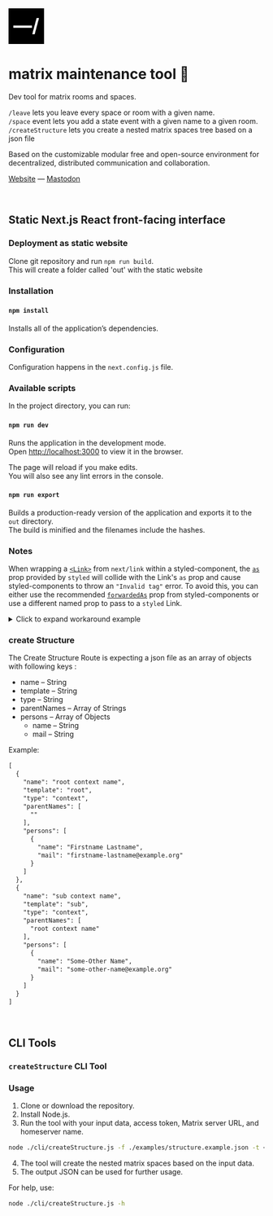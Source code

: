 <img src="./public/favicon.svg" width="70" />

# matrix maintenance tool 🔧

Dev tool for matrix rooms and spaces.

`/leave` lets you leave every space or room with a given name. <br>
`/space` event lets you add a state event with a given name to a given room. <br>
`/createStructure` lets you create a nested matrix spaces tree based on a json file <br>

Based on the customizable modular free and open-source environment for decentralized, distributed communication and collaboration.

[Website](https://medienhaus.dev/) — [Mastodon](https://chaos.social/@medienhaus)

<br>

## Static Next.js React front-facing interface

### Deployment as static website

Clone git repository and run `npm run build`.
<br>
This will create a folder called 'out' with the static website

### Installation

#### `npm install`

Installs all of the application’s dependencies.

### Configuration

Configuration happens in the `next.config.js` file.

### Available scripts

In the project directory, you can run:

#### `npm run dev`

Runs the application in the development mode.
<br>
Open [http://localhost:3000](http://localhost:3000) to view it in the browser.

The page will reload if you make edits.
<br>
You will also see any lint errors in the console.

#### `npm run export`

Builds a production-ready version of the application and exports it to the `out` directory.
<br>
The build is minified and the filenames include the hashes.

### Notes

When wrapping a [`<Link>`](https://nextjs.org/docs/api-reference/next/link) from `next/link` within a styled-component, the [`as`](https://styled-components.com/docs/api#as-polymorphic-prop) prop provided by `styled` will collide with the Link's `as` prop and cause styled-components to throw an `"Invalid tag"` error. To avoid this, you can either use the recommended [`forwardedAs`](https://styled-components.com/docs/api#forwardedas-prop) prop from styled-components or use a different named prop to pass to a `styled` Link.

<details>

<summary>Click to expand workaround example</summary>

<br>

**components/StyledLink.js**

```javascript
import Link from 'next/link'
import styled from 'styled-components'

const StyledLink = ({ as, children, className, href }) => (
  <Link href={href} as={as} passHref>
    <a className={className}>{children}</a>
  </Link>
)

export default styled(StyledLink)`
  color: #0075e0;
  text-decoration: none;
  transition: all 0.2s ease-in-out;

  &:hover {
    color: #40a9ff;
  }

  &:focus {
    color: #40a9ff;
    outline: none;
    border: 0;
  }
`
```

**pages/index.js**

```javascript
import StyledLink from '../components/StyledLink'

export default () => (
  <StyledLink href="/post/[pid]" forwardedAs="/post/abc">
    First post
  </StyledLink>
)
```

</details>

### create Structure

The Create Structure Route is expecting a json file as an array of objects with following keys :
* name – String
* template – String
* type – String
* parentNames – Array of Strings
* persons – Array of Objects
    * name – String
    * mail – String

Example:

```
[
  {
    "name": "root context name",
    "template": "root",
    "type": "context",
    "parentNames": [
      ""
    ],
    "persons": [
      {
        "name": "Firstname Lastname",
        "mail": "firstname-lastname@example.org"
      }
    ]
  },
  {
    "name": "sub context name",
    "template": "sub",
    "type": "context",
    "parentNames": [
      "root context name"
    ],
    "persons": [
      {
        "name": "Some-Other Name",
        "mail": "some-other-name@example.org"
      }
    ]
  }
]
```

<br>

## CLI Tools

### `createStructure` CLI Tool

### Usage

1. Clone or download the repository.
2. Install Node.js.
3. Run the tool with your input data, access token, Matrix server URL, and homeserver name.

```bash
node ./cli/createStructure.js -f ./examples/structure.example.json -t <yourAccessToken> -b <https://yourMatrixServer.tld> -s <yourHomeserverName>
```

4. The tool will create the nested matrix spaces based on the input data.
5. The output JSON can be used for further usage.

For help, use:

```bash
node ./cli/createStructure.js -h
```
